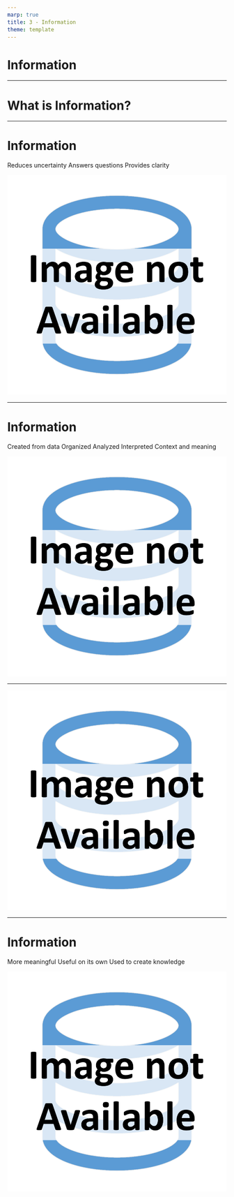 ```yaml
---
marp: true
title: 3 - Information
theme: template
---
```


<!-- _class: title-only -->

# Information

---

<!-- _class: title-only -->

# What is Information?

---

<!-- _class: title-two-content-left-center -->

# Information

Reduces uncertainty
Answers questions
Provides clarity

![image An icon of a lightbulb in a minimalist style](images/placeholder.png)

---

<!-- _class: title-two-content-left-center -->

# Information

Created from data
Organized
Analyzed
Interpreted
Context and meaning

![image An icon of a database in a minimalist style](images/placeholder.png)

---

<!-- _class: one-pane -->

![bg contain A photo of a thermometer](images/placeholder.png)

---

<!-- _class: title-two-content-left-center -->

# Information

More meaningful
Useful on its own
Used to create knowledge

![image An icon of a lightbulb in a minimalist style](images/placeholder.png)
